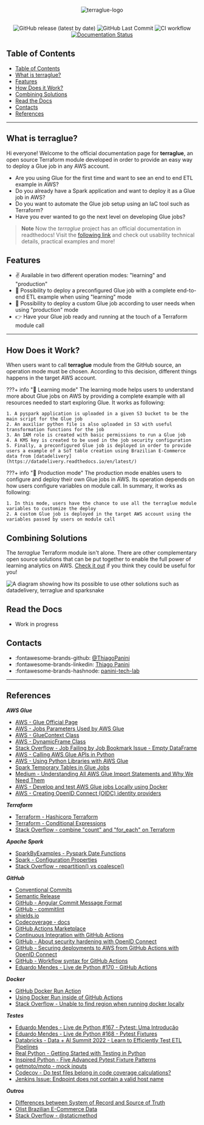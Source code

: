 <div align="center">
    <br><img src="https://github.com/ThiagoPanini/terraglue/blob/main/docs/assets/imgs/header-readme.png?raw=true" alt="terraglue-logo">
</div>

<div align="center">
  <br>
  
  ![GitHub release (latest by date)](https://img.shields.io/github/v/release/ThiagoPanini/terraglue?color=purple)
  ![GitHub Last Commit](https://img.shields.io/github/last-commit/ThiagoPanini/terraglue?color=purple)
  ![CI workflow](https://img.shields.io/github/actions/workflow/status/ThiagoPanini/terraglue/ci-main.yml?label=ci)
  [![Documentation Status](https://readthedocs.org/projects/terraglue/badge/?version=latest)](https://terraglue.readthedocs.io/pt/latest/?badge=latest)

</div>

## Table of Contents
- [Table of Contents](#table-of-contents)
- [What is terraglue?](#what-is-terraglue)
- [Features](#features)
- [How Does it Work?](#how-does-it-work)
- [Combining Solutions](#combining-solutions)
- [Read the Docs](#read-the-docs)
- [Contacts](#contacts)
- [References](#references)

___

## What is terraglue?

Hi everyone! Welcome to the official documentation page for **terraglue**, an open source Terraform module developed in order to provide an easy way to deploy a Glue job in any AWS account.

- Are you using Glue for the first time and want to see an end to end ETL example in AWS?
- Do you already have a Spark application and want to deploy it as a Glue job in AWS?
- Do you want to automate the Glue job setup using an IaC tool such as Terraform?
- Have you ever wanted to go the next level on developing Glue jobs?

> **Note**
>  Now the *terraglue* project has an official documentation in readthedocs! Visit the [following link](https://terraglue.readthedocs.io/en/latest/) and check out usability technical details, practical examples and more!


## Features

- ✌️ Available in two different operation modes: "learning" and "production"
- 🤖 Possibility to deploy a preconfigured Glue job with a complete end-to-end ETL example when using "learning" mode
- 🚀 Possibility to deploy a custom Glue job according to user needs when using "production" mode
- 👉 Have your Glue job ready and running at the touch of a Terraform module call

___

## How Does it Work?

When users want to call **terraglue** module from the GitHub source, an operation mode must be chosen. According to this decision, different things happens in the target AWS account.

???+ info "🤖 Learning mode"
    The learning mode helps users to understand more about Glue jobs on AWS by providing a complete example with all resources needed to start exploring Glue. It works as following:

    1. A pyspark application is uploaded in a given S3 bucket to be the main script for the Glue job
    2. An auxiliar python file is also uploaded in S3 with useful transformation functions for the job
    3. An IAM role is created with basic permissions to run a Glue job
    4. A KMS key is created to be used in the job security configuration
    5. Finally, a preconfigured Glue job is deployed in order to provide users a example of a SoT table creation using Brazilian E-Commerce data from [datadelivery](https://datadelivery.readthedocs.io/en/latest/)

???+ info "🚀 Production mode"
    The production mode enables users to configure and deploy their own Glue jobs in AWS. Its operation depends on how users configure variables on module call. In summary, it works as following:

    1. In this mode, users have the chance to use all the terraglue module variables to customize the deploy
    2. A custom Glue job is deployed in the target AWS account using the variables passed by users on module call

## Combining Solutions

The *terraglue* Terraform module isn't alone. There are other complementary open source solutions that can be put together to enable the full power of learning analytics on AWS. [Check it out](https://github.com/ThiagoPanini) if you think they could be useful for you!

![A diagram showing how its possible to use other solutions such as datadelivery, terraglue and sparksnake](https://github.com/ThiagoPanini/datadelivery/blob/main/docs/assets/imgs/products-overview-v2.png?raw=true)

## Read the Docs

- Work in progress

## Contacts

- :fontawesome-brands-github: [@ThiagoPanini](https://github.com/ThiagoPanini)
- :fontawesome-brands-linkedin: [Thiago Panini](https://www.linkedin.com/in/thiago-panini/)
- :fontawesome-brands-hashnode: [panini-tech-lab](https://panini.hashnode.dev/)

___

## References

**_AWS Glue_**
- [AWS - Glue Official Page](https://aws.amazon.com/glue/)
- [AWS - Jobs Parameters Used by AWS Glue](https://docs.aws.amazon.com/glue/latest/dg/aws-glue-programming-etl-glue-arguments.html)
- [AWS - GlueContext Class](https://docs.aws.amazon.com/glue/latest/dg/aws-glue-api-crawler-pyspark-extensions-glue-context.html#aws-glue-api-crawler-pyspark-extensions-glue-context-create_dynamic_frame_from_catalog)
- [AWS - DynamicFrame Class](https://docs.aws.amazon.com/glue/latest/dg/aws-glue-api-crawler-pyspark-extensions-dynamic-frame.html)
- [Stack Overflow - Job Failing by Job Bookmark Issue - Empty DataFrame](https://stackoverflow.com/questions/50992655/etl-job-failing-with-pyspark-sql-utils-analysisexception-in-aws-glue)
- [AWS - Calling AWS Glue APIs in Python](https://docs.aws.amazon.com/glue/latest/dg/aws-glue-programming-python-calling.html)
- [AWS - Using Python Libraries with AWS Glue](https://docs.aws.amazon.com/glue/latest/dg/aws-glue-programming-python-libraries.html#aws-glue-programming-python-libraries-zipping)
- [Spark Temporary Tables in Glue Jobs](https://stackoverflow.com/questions/53718221/aws-glue-data-catalog-temporary-tables-and-apache-spark-createorreplacetempview)
- [Medium - Understanding All AWS Glue Import Statements and Why We Need Them](https://aws.plainenglish.io/understanding-all-aws-glue-import-statements-and-why-we-need-them-59279c402224)
- [AWS - Develop and test AWS Glue jobs Locally using Docker](https://aws.amazon.com/blogs/big-data/develop-and-test-aws-glue-version-3-0-jobs-locally-using-a-docker-container/)
- [AWS - Creating OpenID Connect (OIDC) identity providers](https://docs.aws.amazon.com/IAM/latest/UserGuide/id_roles_providers_create_oidc.html)

**_Terraform_**
- [Terraform - Hashicorp Terraform](https://www.terraform.io/)
- [Terraform - Conditional Expressions](https://developer.hashicorp.com/terraform/language/expressions/conditionals)
- [Stack Overflow - combine "count" and "for_each" on Terraform](https://stackoverflow.com/questions/68911814/combine-count-and-for-each-is-not-possible)

**_Apache Spark_**
- [SparkByExamples - Pyspark Date Functions](https://sparkbyexamples.com/pyspark/pyspark-sql-date-and-timestamp-functions/)
- [Spark - Configuration Properties](https://spark.apache.org/docs/latest/configuration.html)
- [Stack Overflow - repartition() vs coalesce()](https://stackoverflow.com/questions/31610971/spark-repartition-vs-coalesce)
  
**_GitHub_**
- [Conventional Commits](https://www.conventionalcommits.org/en/v1.0.0/#summary)
- [Semantic Release](https://semver.org/)
- [GitHub - Angular Commit Message Format](https://github.com/angular/angular/blob/main/CONTRIBUTING.md#-commit-message-format)
- [GitHub - commitlint](https://github.com/conventional-changelog/commitlint)
- [shields.io](https://shields.io/)
- [Codecoverage - docs](https://docs.codecov.com/docs)
- [GitHub Actions Marketplace](https://github.com/marketplace?type=actions)
- [Continuous Integration with GitHub Actions](https://endjin.com/blog/2022/09/continuous-integration-with-github-actions)
- [GitHub - About security hardening with OpenID Connect](https://docs.github.com/en/actions/deployment/security-hardening-your-deployments/about-security-hardening-with-openid-connect)
- [GitHub - Securing deployments to AWS from GitHub Actions with OpenID Connect](https://www.eliasbrange.dev/posts/secure-aws-deploys-from-github-actions-with-oidc/#:~:text=To%20be%20able%20to%20authenticate,Provider%20type%2C%20select%20OpenID%20Connect.)
- [GitHub - Workflow syntax for GitHub Actions](https://docs.github.com/en/actions/using-workflows/workflow-syntax-for-github-actions)
- [Eduardo Mendes - Live de Python #170 - GitHub Actions](https://www.youtube.com/watch?v=L1f6N6NcgPw&t=3043s&ab_channel=EduardoMendes)

**_Docker_**
- [GitHub Docker Run Action](https://github.com/marketplace/actions/docker-run-action)
- [Using Docker Run inside of GitHub Actions](https://aschmelyun.com/blog/using-docker-run-inside-of-github-actions/)
- [Stack Overflow - Unable to find region when running docker locally](https://stackoverflow.com/questions/62546743/running-aws-glue-jobs-in-docker-container-outputs-com-amazonaws-sdkclientexcep)

**_Testes_**
- [Eduardo Mendes - Live de Python #167 - Pytest: Uma Introdução](https://www.youtube.com/watch?v=MjQCvJmc31A&)
- [Eduardo Mendes - Live de Python #168 - Pytest Fixtures](https://www.youtube.com/watch?v=sidi9Z_IkLU&t)
- [Databricks - Data + AI Summit 2022 - Learn to Efficiently Test ETL Pipelines](https://www.youtube.com/watch?v=uzVewG8M6r0&t=1127s)
- [Real Python - Getting Started with Testing in Python](https://realpython.com/python-testing/)
- [Inspired Python - Five Advanced Pytest Fixture Patterns](https://www.inspiredpython.com/article/five-advanced-pytest-fixture-patterns)
- [getmoto/moto - mock inputs](https://github.com/getmoto/moto/blob/master/tests/test_glue/fixtures/datacatalog.py)
- [Codecov - Do test files belong in code coverage calculations?](https://about.codecov.io/blog/should-i-include-test-files-in-code-coverage-calculations/)
- [Jenkins Issue: Endpoint does not contain a valid host name](https://issues.jenkins.io/browse/JENKINS-63177)

**_Outros_**
- [Differences between System of Record and Source of Truth](https://www.linkedin.com/pulse/difference-between-system-record-source-truth-santosh-kudva/)
- [Olist Brazilian E-Commerce Data](https://www.kaggle.com/datasets/olistbr/brazilian-ecommerce)
- [Stack Overflow - @staticmethod](https://stackoverflow.com/questions/6843549/are-there-any-benefits-from-using-a-staticmethod)

